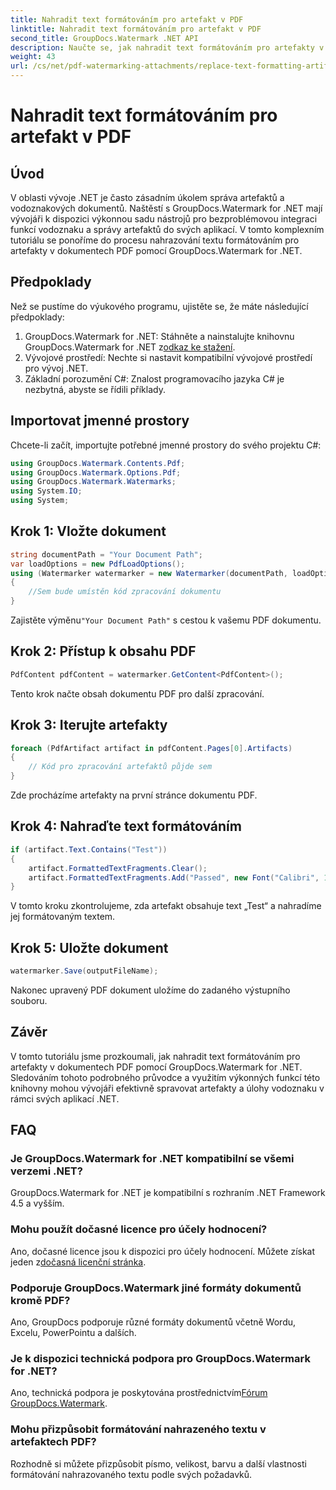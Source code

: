 ```yaml
---
title: Nahradit text formátováním pro artefakt v PDF
linktitle: Nahradit text formátováním pro artefakt v PDF
second_title: GroupDocs.Watermark .NET API
description: Naučte se, jak nahradit text formátováním pro artefakty v dokumentech PDF pomocí GroupDocs.Watermark for .NET. Zlepšete správu dokumentů bez námahy.
weight: 43
url: /cs/net/pdf-watermarking-attachments/replace-text-formatting-artifact-pdf/
---
```


# Nahradit text formátováním pro artefakt v PDF

## Úvod
V oblasti vývoje .NET je často zásadním úkolem správa artefaktů a vodoznakových dokumentů. Naštěstí s GroupDocs.Watermark for .NET mají vývojáři k dispozici výkonnou sadu nástrojů pro bezproblémovou integraci funkcí vodoznaku a správy artefaktů do svých aplikací. V tomto komplexním tutoriálu se ponoříme do procesu nahrazování textu formátováním pro artefakty v dokumentech PDF pomocí GroupDocs.Watermark for .NET.
## Předpoklady
Než se pustíme do výukového programu, ujistěte se, že máte následující předpoklady:
1.  GroupDocs.Watermark for .NET: Stáhněte a nainstalujte knihovnu GroupDocs.Watermark for .NET z[odkaz ke stažení](https://releases.groupdocs.com/Watermark/net/).
2. Vývojové prostředí: Nechte si nastavit kompatibilní vývojové prostředí pro vývoj .NET.
3. Základní porozumění C#: Znalost programovacího jazyka C# je nezbytná, abyste se řídili příklady.

## Importovat jmenné prostory
Chcete-li začít, importujte potřebné jmenné prostory do svého projektu C#:
```csharp
using GroupDocs.Watermark.Contents.Pdf;
using GroupDocs.Watermark.Options.Pdf;
using GroupDocs.Watermark.Watermarks;
using System.IO;
using System;
```
## Krok 1: Vložte dokument
```csharp
string documentPath = "Your Document Path";
var loadOptions = new PdfLoadOptions();
using (Watermarker watermarker = new Watermarker(documentPath, loadOptions))
{
    //Sem bude umístěn kód zpracování dokumentu
}
```
 Zajistěte výměnu`"Your Document Path"` s cestou k vašemu PDF dokumentu.
## Krok 2: Přístup k obsahu PDF
```csharp
PdfContent pdfContent = watermarker.GetContent<PdfContent>();
```
Tento krok načte obsah dokumentu PDF pro další zpracování.
## Krok 3: Iterujte artefakty
```csharp
foreach (PdfArtifact artifact in pdfContent.Pages[0].Artifacts)
{
    // Kód pro zpracování artefaktů půjde sem
}
```
Zde procházíme artefakty na první stránce dokumentu PDF.
## Krok 4: Nahraďte text formátováním
```csharp
if (artifact.Text.Contains("Test"))
{
    artifact.FormattedTextFragments.Clear();
    artifact.FormattedTextFragments.Add("Passed", new Font("Calibri", 19, FontStyle.Bold), Color.Red, Color.Aqua);
}
```
V tomto kroku zkontrolujeme, zda artefakt obsahuje text „Test“ a nahradíme jej formátovaným textem.
## Krok 5: Uložte dokument
```csharp
watermarker.Save(outputFileName);
```
Nakonec upravený PDF dokument uložíme do zadaného výstupního souboru.

## Závěr
V tomto tutoriálu jsme prozkoumali, jak nahradit text formátováním pro artefakty v dokumentech PDF pomocí GroupDocs.Watermark for .NET. Sledováním tohoto podrobného průvodce a využitím výkonných funkcí této knihovny mohou vývojáři efektivně spravovat artefakty a úlohy vodoznaku v rámci svých aplikací .NET.
## FAQ
### Je GroupDocs.Watermark for .NET kompatibilní se všemi verzemi .NET?
GroupDocs.Watermark for .NET je kompatibilní s rozhraním .NET Framework 4.5 a vyšším.
### Mohu použít dočasné licence pro účely hodnocení?
 Ano, dočasné licence jsou k dispozici pro účely hodnocení. Můžete získat jeden z[dočasná licenční stránka](https://purchase.groupdocs.com/temporary-license/).
### Podporuje GroupDocs.Watermark jiné formáty dokumentů kromě PDF?
Ano, GroupDocs podporuje různé formáty dokumentů včetně Wordu, Excelu, PowerPointu a dalších.
### Je k dispozici technická podpora pro GroupDocs.Watermark for .NET?
 Ano, technická podpora je poskytována prostřednictvím[Fórum GroupDocs.Watermark](https://forum.groupdocs.com/c/watermark/19).
### Mohu přizpůsobit formátování nahrazeného textu v artefaktech PDF?
Rozhodně si můžete přizpůsobit písmo, velikost, barvu a další vlastnosti formátování nahrazovaného textu podle svých požadavků.